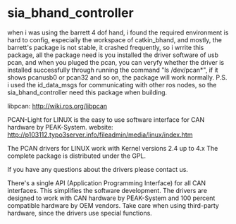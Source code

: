 # sia_bhand_controller
when i was using the barrett 4 dof hand, i found the required environment is hard to config, especially the workspace of catkin_bhand, and mostly, the barrett's package is not stable, it  crashed frequently, so i wrrite this package, all the package need is you installed the driver software of usb pcan, and when you pluged the pcan, you can veryfy whether the driver is installed successfully through running the command "ls /dev/pcan*", if  it shows pcanusb0 or pcan32 and so on, the package will work normally.
P.S. i used the id_data_msgs for communicating with other ros nodes, so the sia_bhand_controller need this package when building. 

libpcan: http://wiki.ros.org/libpcan

PCAN-Light for LINUX is the easy to use software interface for CAN hardware by PEAK-System.
website: http://p103112.typo3server.info/fileadmin/media/linux/index.htm

The PCAN drivers for LINUX work with Kernel versions 2.4 up to 4.x The complete package is distributed under the GPL.

If you have any questions about the drivers please contact us.

There's a single API (Application Programming Interface) for all CAN interfaces. This simplifies the software development. The drivers are designed to work with CAN hardware by PEAK-System and 100 percent compatible hardware by OEM vendors. Take care when using third-party hardware, since the drivers use special functions.
